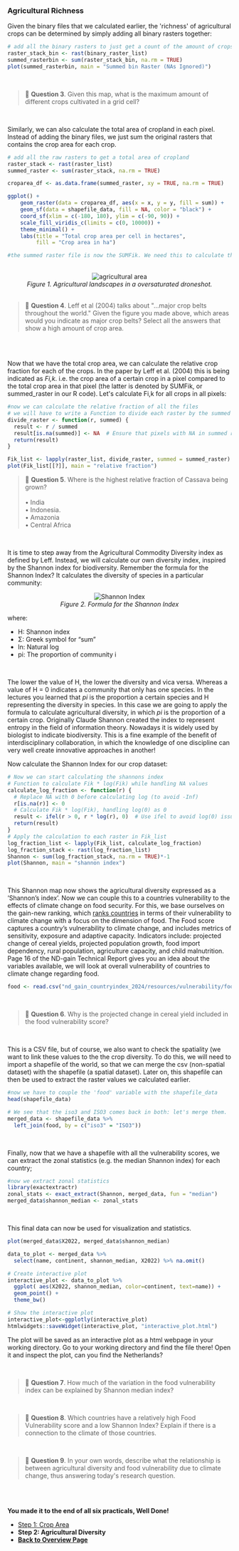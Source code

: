 ### Agricultural Richness

Given the binary files that we calculated earlier, the 'richness' of agricultural crops can be determined by simply adding all binary rasters together:

```R
# add all the binary rasters to just get a count of the amount of crops in a certain pixel: 
raster_stack_bin <- rast(binary_raster_list)
summed_rasterbin <- sum(raster_stack_bin, na.rm = TRUE)
plot(summed_rasterbin, main = "Summed bin Raster (NAs Ignored)")
```

<br />

> 📝 **Question 3**. Given this map, what is the maximum amount of different crops cultivated in a grid cell? <br />
<br />

Similarly, we can also calculate the total area of cropland in each pixel. Instead of adding the binary files, we just sum the original rasters that contains the crop area for each crop.

```R
# add all the raw rasters to get a total area of cropland
raster_stack <- rast(raster_list)
summed_raster <- sum(raster_stack, na.rm = TRUE)

croparea_df <- as.data.frame(summed_raster, xy = TRUE, na.rm = TRUE)

ggplot() +
    geom_raster(data = croparea_df, aes(x = x, y = y, fill = sum)) +
    geom_sf(data = shapefile_data, fill = NA, color = "black") +
    coord_sf(xlim = c(-180, 180), ylim = c(-90, 90)) +
    scale_fill_viridis_c(limits = c(0, 10000)) +
    theme_minimal() +
    labs(title = "Total crop area per cell in hectares",
         fill = "Crop area in ha")

#the summed raster file is now the SUMFik. We need this to calculate the Fi,k as defined by Leff et al, i.e. the relative crop fraction for each of the crops.
```

<br />

<div align="center">
  <img src="landscape.jpeg" alt="agricultural area" >
  <br />
  <em>Figure 1. Agricultural landscapes in a oversaturated droneshot.</em>
</div>

<br />

> 📝 **Question 4**. Leff et al (2004) talks about "...major crop belts throughout the world." Given the figure you made above, which areas would you indicate as major crop belts? Select all the answers that show a high amount of crop area. <br />
<br />

<br />

Now that we have the total crop area, we can calculate the relative crop fraction for each of the crops. In the paper by Leff et al. (2004) this is being indicated as *Fi,k*. i.e. the crop area of a certain crop in a pixel compared to the total crop area in that pixel (the latter is denoted by SUMFik, or summed_raster in our R code). Let's calculate Fi,k for all crops in all pixels:

```R 
#now we can calculate the relative fraction of all the files
# we will have to write a Function to divide each raster by the summed raster, handle NAs in the summed raster
divide_raster <- function(r, summed) {
  result <- r / summed
  result[is.na(summed)] <- NA  # Ensure that pixels with NA in summed raster remain NA
  return(result)
}

Fik_list <- lapply(raster_list, divide_raster, summed = summed_raster)
plot(Fik_list[[?]], main = "relative fraction")
```

> 📝 **Question 5**. Where is the highest relative fraction of Cassava being grown? <br />
> <br />
> • India <br />
> • Indonesia. <br />
> • Amazonia  <br />
> • Central Africa <br />

<br />

It is time to step away from the Agricultural Commodity Diversity index as defined by Leff. Instead, we will calculate our own diversity index, inspired by the Shannon index for biodiversity. Remember the formula for the Shannon Index? It calculates the diversity of species in a particular community:

<div align="center">
  <img src="ShannonIndex.jpg" alt="Shannon Index" >
  <br />
  <em>Figure 2. Formula for the Shannon Index</em>
</div>

where:
- H: Shannon index
- Σ: Greek symbol for “sum”
- ln: Natural log
- pi: The proportion of community i

<br />

The lower the value of H, the lower the diversity and vica versa. Whereas a value of H = 0 indicates a community that only has one species. In the lectures you learned that *pi* is the proportion a certain species and H representing the diversity in species. In this case we are going to apply the formula to calculate agricultural diversity, in which *pi* is the proportion of a certain crop. Originally Claude Shannon created the index to represent entropy in the field of information theory. Nowadays it is widely used by biologist to indicate biodiversity. This is a fine example of the benefit of interdisciplinary collaboration, in which the knowledge of one discipline can very well create innovative approaches in another!

Now calculate the Shannon Index for our crop dataset:


```R
# Now we can start calculating the shannons index
# Function to calculate Fik * log(Fik) while handling NA values
calculate_log_fraction <- function(r) {
  # Replace NA with 0 before calculating log (to avoid -Inf)
  r[is.na(r)] <- 0
  # Calculate Fik * log(Fik), handling log(0) as 0
  result <- ifel(r > 0, r * log(r), 0)  # Use ifel to avoid log(0) issue
  return(result)
}
# Apply the calculation to each raster in Fik_list
log_fraction_list <- lapply(Fik_list, calculate_log_fraction)
log_fraction_stack <- rast(log_fraction_list)
Shannon <- sum(log_fraction_stack, na.rm = TRUE)*-1
plot(Shannon, main = "shannon index")
```

<br />

This Shannon map now shows the agricultural diversity expressed as a ‘Shannon’s index’. Now we can couple this to a countries vulnerability to the effects of climate change on food security. For this, we base ourselves on the gain-new ranking, which [ranks countries](https://gain-new.crc.nd.edu/ranking/vulnerability/food) in terms of their vulnerability to climate change with a focus on the dimension of food. 
The Food score captures a country’s vulnerability to climate change, and includes metrics of sensitivity, exposure and adaptive capacity. Indicators include: projected change of cereal yields, projected population growth, food import dependency, rural population, agriculture capacity, and child malnutrition. Page 16 of the ND-gain Technical Report gives you an idea about the variables available, we will look at overall vulnerability of countries to climate change regarding food.

```R  
food <- read.csv("nd_gain_countryindex_2024/resources/vulnerability/food.csv")
```

<br />

> 📝 **Question 6**. Why is the projected change in cereal yield included in the food vulnerability score? <br />
<br />

This is a CSV file, but of course, we also want to check the spatiality (we want to link these values to the the crop diversity. To do this, we will need to import a shapefile of the world, so that we can merge the csv (non-spatial dataset) with the shapefile (a spatial dataset). Later on, this shapefile can then be used to extract the raster values we calculated earlier.

```R 
#now we have to couple the 'food' variable with the shapefile_data
head(shapefile_data)

# We see that the iso3 and ISO3 comes back in both: let's merge them. 
merged_data <- shapefile_data %>%
  left_join(food, by = c("iso3" = "ISO3"))
```

<br />

Finally, now that we have a shapefile with all the vulnerability scores, we can extract the zonal statistics (e.g. the median Shannon index) for each country;

```R
#now we extract zonal statistics
library(exactextractr)
zonal_stats <- exact_extract(Shannon, merged_data, fun = "median")
merged_data$shannon_median <- zonal_stats
```

<br />

This final data can now be used for visualization and statistics.


```R 
plot(merged_data$X2022, merged_data$shannon_median)

data_to_plot <- merged_data %>%
  select(name, continent, shannon_median, X2022) %>% na.omit()

# Create interactive plot
interactive_plot <- data_to_plot %>%
  ggplot( aes(X2022, shannon_median, color=continent, text=name)) +
  geom_point() +
  theme_bw()

# Show the interactive plot
interactive_plot<-ggplotly(interactive_plot)
htmlwidgets::saveWidget(interactive_plot, "interactive_plot.html")
```

The plot will be saved as an interactive plot as a html webpage in your working directory. Go to your working directory and find the file there!
Open it and inspect the plot, can you find the Netherlands?

<br />

> 📝 **Question 7**. How much of the variation in the food vulnerability index can be explained by Shannon median index? <br />

<br />

> 📝 **Question 8**. Which countries have a relatively high Food Vulnerability score and a low Shannon Index? Explain if there is a connection to the climate of those countries. <br />
<br />

> 📝 **Question 9**. In your own words, describe what the relationship is between agricultural diversity and food vulnerability due to climate change, thus answering today's research question. <br />

<br />

<br />



**You made it to the end of all six practicals, Well Done!**

<nav>
  <ul>
    <li><a href="intro.html">Step 1: Crop Area</a></li>
    <li><strong>Step 2: Agricultural Diversity</strong></li>
    <li><a href="../"><b>Back to Overview Page</b></a></li>
  </ul>
</nav>

